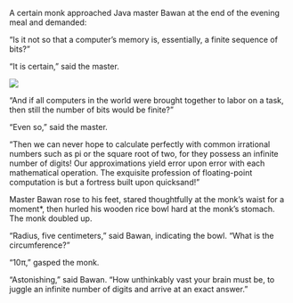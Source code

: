 A certain monk approached Java master Bawan at the
end of the evening meal and demanded:

“Is it not so that a computer’s memory is, essentially,
a finite sequence of bits?”

“It is certain,” said the master.

![](/pages/case-57/brain.jpg)

“And if all computers in the world were brought together to
labor on a task, then still the number of bits would be
finite?”

“Even so,” said the master.

“Then we can never hope to calculate perfectly with common
irrational numbers such as pi or the square root of two, for
they possess an infinite number of digits!  Our
approximations yield error upon error with each mathematical
operation.  The exquisite profession of floating-point
computation is but a fortress built upon quicksand!”

Master Bawan rose to his feet, stared thoughtfully at the
monk’s waist for a moment*, then hurled his wooden rice
bowl hard at the monk’s stomach.  The monk doubled up.

“Radius, five centimeters,” said Bawan, indicating the bowl.
“What is the circumference?”

“10π,” gasped the monk.

“Astonishing,” said Bawan.  “How unthinkably vast your brain
must be, to juggle an infinite number of digits and
arrive at an exact answer.”
